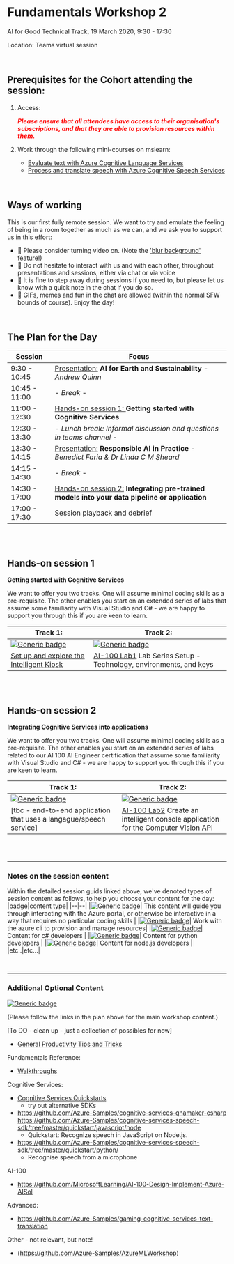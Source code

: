 # Fundamentals Workshop 2

AI for Good Technical Track, 19 March 2020,  9:30 - 17:30

Location: Teams virtual session

<pre>

</pre>

## Prerequisites for the Cohort attending the session:

1. Access:

   <span style="color:red">***Please ensure that all attendees have access to their organisation's subscriptions, and that they are able to provision resources within them.***</span>

2. Work through the following mini-courses on mslearn:
   - [Evaluate text with Azure Cognitive Language Services](https://docs.microsoft.com/en-gb/learn/paths/evaluate-text-with-language-services/)
   - [Process and translate speech with Azure Cognitive Speech Services](https://docs.microsoft.com/en-gb/learn/paths/translate-speech-with-speech-services/)

<pre>

</pre>
## Ways of working

This is our first fully remote session. We want to try and emulate the feeling of being in a room together as much as we can, and we ask you to support us in this effort:
- 🙈 Please consider turning video on. (Note the ['blur background' feature](https://support.office.com/en-us/article/Blur-your-background-in-a-Teams-meeting-f77a2381-443a-499d-825e-509a140f4780)!)
- 🙋 Do not hesitate to interact with us and with each other, throughout presentations and sessions, either via chat or via voice 
- 👋 It is fine to step away during sessions if you need to, but please let us know with a quick note in the chat if you do so.
- 👾 GIFs, memes and fun in the chat are allowed (within the normal SFW bounds of course). Enjoy the day!




<pre>

</pre>
## The Plan for the Day

|Session |Focus |
|--|--|
|9:30 - 10:45 | [Presentation:](additional_material/presentation2.md) **AI for Earth and Sustainability** - *Andrew Quinn* |
|10:45 - 11:00 | - *Break* -  |
|11:00 - 12:30 | [Hands-on session 1: ](#Hands-on-session-1) **Getting started with Cognitive Services**|
|12:30 - 13:30 | - *Lunch break: Informal discussion and questions in teams channel* - |
|13:30 - 14:15 | [Presentation:](additional_material/presentation2.md) **Responsible AI in Practice** - *Benedict Faria & Dr Linda C M Sheard* |
|14:15 - 14:30 | - *Break* - |
|14:30 - 17:00 | [Hands-on session 2:](#Hands-on-session-2) **Integrating pre-trained models into your data pipeline or application** |
|17:00 - 17:30 | Session playback and debrief |

<pre>


</pre>


## Hands-on session 1 
**Getting started with Cognitive Services**

We want to offer you two tracks. One will assume minimal coding skills as a pre-requisite. The other enables you start on an extended series of labs that assume some familiarity with Visual Studio and C# - we are happy to support you through this if you are keen to learn.

| Track 1: | Track 2: |
|--|--|
|[![Generic badge](https://img.shields.io/badge/mode-no_code-BLUE.svg)](https://shields.io/)|[![Generic badge](https://img.shields.io/badge/mode-csharp-PURPLE.svg)](https://shields.io/)|
|[Set up and explore the Intelligent Kiosk](Workshop%20%232/hands-on-session1/lab2-1-guide.md)|[AI-100 Lab1](https://github.com/MicrosoftLearning/AI-100-Design-Implement-Azure-AISol/blob/master/Lab1-Technical_Requirements/01-Introduction_Case_Study.md) Lab Series Setup - Technology, environments, and keys|

<pre>


</pre>

## Hands-on session 2
**Integrating Cognitive Services into applications**

We want to offer you two tracks. One will assume minimal coding skills as a pre-requisite. The other enables you start on an extended series of labs related to our AI 100 AI Engineer certification that assume some familiarity with Visual Studio and C# - we are happy to support you through this if you are keen to learn.

| Track 1: | Track 2: |
|--|--|
|[![Generic badge](https://img.shields.io/badge/mode-no_code-BLUE.svg)](https://shields.io/)|[![Generic badge](https://img.shields.io/badge/mode-csharp-PURPLE.svg)](https://shields.io/)|
|[tbc - end-to-end application that uses a langague/speech service]|[AI-100 Lab2](https://github.com/MicrosoftLearning/AI-100-Design-Implement-Azure-AISol/blob/master/Lab2-Implement_Computer_Vision/01-Introduction.md) Create an intelligent console application for the Computer Vision API|




<pre>


</pre>

<hr>

### Notes on the session content
Within the detailed session guids linked above, we've denoted types of session content as follows, to help you choose your content for the day:
|badge|content type|
|--|--|
|[![Generic badge](https://img.shields.io/badge/mode-no_code-BLUE.svg)](https://shields.io/)| This content will guide you through interacting with the Azure portal, or otherwise be interactive in a way that requires no particular coding skills |
|[![Generic badge](https://img.shields.io/badge/mode-azure_cli-TEAL.svg)](https://shields.io/)| Work with the azure cli to provision and manage resources|
|[![Generic badge](https://img.shields.io/badge/mode-csharp-PURPLE.svg)](https://shields.io/)| Content for c# developers |
|[![Generic badge](https://img.shields.io/badge/mode-python-YELLOW.svg)](https://shields.io/)| Content for python developers |
|[![Generic badge](https://img.shields.io/badge/mode-nodejs-GREEN.svg)](https://shields.io/)| Content for node.js developers |
|etc..|etc...|
<pre>

</pre>

<hr>

### Additional Optional Content
[![Generic badge](https://img.shields.io/badge/STATUS-DRAFT-ORANGE.svg)](https://shields.io/)

(Please follow the links in the plan above for the main workshop content.)

[To DO - clean up - just a collection of possibles for now]

- [General Productivity Tips and Tricks](additional_materials/lab2-tips_and_tricks.md)

Fundamentals Reference:
- [Walkthroughs](https://microsoftlearning.github.io/AZ-900T0x-MicrosoftAzureFundamentals/)


Cognitive Services:

- [Cognitive Services Quickstarts](https://github.com/Azure-Samples/cognitive-services-quickstart-code)
    - try out alternative SDKs
- https://github.com/Azure-Samples/cognitive-services-qnamaker-csharp
https://github.com/Azure-Samples/cognitive-services-speech-sdk/tree/master/quickstart/javascript/node
    - Quickstart: Recognize speech in JavaScript on Node.js.
- https://github.com/Azure-Samples/cognitive-services-speech-sdk/tree/master/quickstart/python/
    - Recognise speech from a microphone

AI-100
- https://github.com/MicrosoftLearning/AI-100-Design-Implement-Azure-AISol

Advanced:
- https://github.com/Azure-Samples/gaming-cognitive-services-text-translation

Other - not relevant, but note!
- (https://github.com/Azure-Samples/AzureMLWorkshop)


